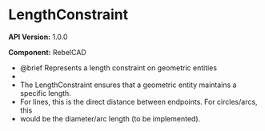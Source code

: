 # LengthConstraint

**API Version:** 1.0.0

**Component:** RebelCAD

* @brief Represents a length constraint on geometric entities
 * 
 * The LengthConstraint ensures that a geometric entity maintains a specific length.
 * For lines, this is the direct distance between endpoints. For circles/arcs, this
 * would be the diameter/arc length (to be implemented).

